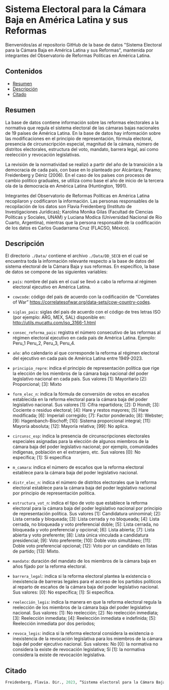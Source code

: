 # Sistema Electoral para la Cámara Baja en América Latina y sus Reformas

Bienvenidos/as al repositorio GitHub de la base de datos "Sistema Electoral para la Cámara Baja en América Latina y sus Reformas", mantenida por integrantes del Observatorio de Reformas Políticas en América Latina.

## Contenidos

-   [Resumen](#resumen)
-   [Descripción](#descripción)
-   [Citado](#citado)

## Resumen

La base de datos contiene información sobre las reformas electorales a la normativa que regula el sistema electoral de las cámaras bajas nacionales de 19 países de América Latina. En la base de datos hay información sobre las modificaciones en el principio de representación, fórmula electoral, presencia de circunscripción especial, magnitud de la cámara, número de distritos electorales, estructura del voto, mandato, barrera legal, así como reelección y revocación legislativas.

La revisión de la normatividad se realizó a partir del año de la transición a la democracia de cada país, con base en lo planteado por Alcántara; Paramo; Freidenberg y Déniz (2006). En el caso de los países con procesos de cambio político graduales, se utiliza como base el año de inicio de la tercera ola de la democracia en América Latina (Huntington, 1991).

Integrantes del Observatorio de Reformas Políticas en América Latina recopilaron y codificaron la información. Las personas responsables de la recopilación de los datos son Flavia Freidenberg (Instituto de Investigaciones Jurídicas); Karolina Monika Gilas (Facultad de Ciencias Políticas y Sociales, UNAM) y Luciana Modica (Universidad Nacional de Río Cuarto, Argentina), mientras que la persona responsable de la codificación de los datos es Carlos Guadarrama Cruz (FLACSO, México). 

## Descripción

El directorio `./Data/` contiene el archivo `./Data/DD_SECB` en el cual se encuentra toda la información relevante respecto a la base de datos del sistema electoral de la Cámara Baja y sus reformas. En específico, la base de datos se compone de las siguientes variables:

-   `país`: nombre del país en el cual se llevó a cabo la reforma al régimen electoral ejecutivo en América Latina.

-   `cowcode`: código del país de acuerdo con la codificación de “Correlates of War”
https://correlatesofwar.org/data-sets/cow-country-codes.

-   `siglas_pais`: siglas del país de acuerdo con el código de tres letras ISO (por ejemplo: ARG, MEX, SAL) disponible en: http://utils.mucattu.com/iso_3166-1.html 

-   `consec_reforma_pais`: registra el número consecutivo de las reformas al régimen electoral ejecutivo en cada país de América Latina. Ejemplo: Peru_1 Peru_2, Peru_3, Peru_4.

-   `año`: año calendario al que corresponde la reforma al régimen electoral del ejecutivo en cada país de América Latina entre 1949-2023.

-   `principio_repre`: indica el principio de representación política que rige la elección de los miembros de la cámara baja nacional del poder legislativo nacional en cada país. Sus valores [1]: Mayoritario [2]: Proporcional; [3]: Mixto

-   `form_elec_n`: indica la fórmula de conversión de votos en escaños establecida en la reforma electoral para la cámara baja del poder legislativo nacional. Sus valores [1]: Cifra repartidora;  [2]: D ́Hondt; [3]: Cociente o residuo electoral; [4]: Hare y restos mayores; [5] Hare modificada; [6]: Imperiali corregido; [7]: Factor ponderado; [8]: Webster; [9]: Hagenbanch-Bischoff; [10]: Sistema proporcional integral; [11]: Mayoría absoluta; [12]: Mayoría relativa; [99]: No aplica.

-   `circunsc_esp`: indica la presencia de circunscripciones electorales especiales asignadas para la elección de algunos miembros de la cámara baja del poder legislativo nacional; por ejemplo, comunidades indígenas, población en el extranjero, etc. Sus valores [0]: No específica; [1]: Si específica

-   `m_camara`: indica el número de escaños que la reforma electoral establece para la cámara baja del poder legislativo nacional.

-   `distr_elec_n`: indica el número de distritos electorales que la reforma electoral establece para la cámara baja del poder legislativo nacional por principio de representación política.

-   `estructura_vot_n`: indica el tipo de voto que establece la reforma electoral para la cámara baja del poder legislativo nacional por principio de representación política. Sus valores [1]: Candidatura uninominal; [2]: Lista cerrada y bloqueada; [3]: Lista cerrada y no bloqueada; [4]: Lista cerrada, no bloqueada y voto preferencial doble; [5]: Lista cerrada, no bloqueada y voto preferencial y opcional; [6]: Lista abierta;  [7]: Lista abierta y voto preferente; [8]: Lista única vinculada a candidatura presidencial; [9]: Voto preferente; [10]: Doble voto simultáneo; [11]: Doble voto preferencial opcional; [12]: Voto por un candidato en listas de partido; [13]: Mixto.

-   `mandato`: duración del mandato de los miembros de la cámara baja en años fijado por la reforma electoral.

-   `barrera_legal`: indica si la reforma electoral plantea la existencia o inexistencia de barreras legales para el acceso de los partidos políticos al reparto de escaños de la cámara baja del poder legislativo nacional. Sus valores: [0]: No específica; [1]: Si específica.

-   `reelección_legis`: indica la manera en que la reforma electoral regula la reelección de los miembros de la cámara baja del poder legislativo nacional. Sus valores:  [1]: No reelección; [2]: No reelección inmediata; [3]: Reelección inmediata; [4]: Reelección inmediata e indefinida; [5]: Reelección inmediata por dos períodos;

-   `revoca_legis`: indica si la reforma electoral considera la existencia o inexistencia de la revocación legislativa para los miembros de la cámara baja del poder ejecutivo nacional. Sus valores: No [0]: la normativa no considera la existe de revocación legislativa; Sí [1]: la normativa considera la existe de revocación legislativa.

## Citado

``` r
Freidenberg, Flavia. Dir., 2023, “Sistema electoral para la Cámara Baja en América Latina y sus reformas”, Observatorio de Reformas Políticas en América Latina (1978-2023). Ciudad de México: Instituto de Investigaciones Jurídicas (IIJ-UNAM) y Washington, D.C.: Secretaría para el Fortalecimiento de la Democracia de la Organización de los Estados Americanos (SFD/OEA), V2. DOI: https://doi.org/10.5281/zenodo.8368074 
```